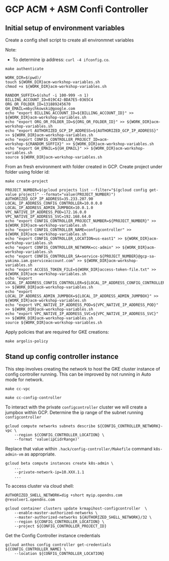 # GCP ACM + ASM Confi Controller


## Initial setup of environment variables

Create a config shell script to create all environmnet variables

Note:
* To determine ip address: `curl -4 ifconfig.co`.

```
make authenticate
```

```
WORK_DIR=$(pwd)/
touch ${WORK_DIR}acm-workshop-variables.sh
chmod +x ${WORK_DIR}acm-workshop-variables.sh
```

```
RANDOM_SUFFIX=$(shuf -i 100-999 -n 1)
BILLING_ACCOUNT_ID=019C42-BDA7E5-0365C4
ORG_OR_FOLDER_ID=131889245670
GH_EMAIL=mbychkowski@google.com
echo "export BILLING_ACCOUNT_ID=${BILLING_ACCOUNT_ID}" >> ${WORK_DIR}acm-workshop-variables.sh
echo "export ORG_OR_FOLDER_ID=${ORG_OR_FOLDER_ID}" >> ${WORK_DIR}acm-workshop-variables.sh
echo "export AUTHORIZED_GCP_IP_ADDRESS=${AUTHORIZED_GCP_IP_ADDRESS}" >> ${WORK_DIR}acm-workshop-variables.sh
echo "export CONFIG_CONTROLLER_PROJECT_ID=acm-workshop-${RANDOM_SUFFIX}" >> ${WORK_DIR}acm-workshop-variables.sh
echo "export GH_EMAIL=${GH_EMAIL}" >> ${WORK_DIR}acm-workshop-variables.sh
source ${WORK_DIR}acm-workshop-variables.sh
```

From an fresh environment with folder created in GCP. Create project under folder using folder id:

```
make create-project
```

```
PROJECT_NUMBER=$(gcloud projects list --filter="$(gcloud config get-value project)" --format="value(PROJECT_NUMBER)")
AUTHORIZED_GCP_IP_ADDRESS=35.233.207.90
LOCAL_IP_ADDRESS_CONFIG_CONTROLLER=10.0.0.0
LOCAL_IP_ADDRESS_ADMIN_JUMPBOX=10.0.1.0
VPC_NATIVE_IP_ADDRESS_POD=172.16.0.0
VPC_NATIVE_IP_ADDRESS_SVC=192.168.64.0
echo "export CONFIG_CONTROLLER_PROJECT_NUMBER=${PROJECT_NUMBER}" >> ${WORK_DIR}acm-workshop-variables.sh
echo "export CONFIG_CONTROLLER_NAME=configcontroller" >> ${WORK_DIR}acm-workshop-variables.sh
echo "export CONFIG_CONTROLLER_LOCATION=us-east1" >> ${WORK_DIR}acm-workshop-variables.sh
echo "export CONFIG_CONTROLLER_NETWORK=cc-admin" >> ${WORK_DIR}acm-workshop-variables.sh
echo "export CONFIG_CONTROLLER_SA=service-${PROJECT_NUMBER}@gcp-sa-yakima.iam.gserviceaccount.com" >> ${WORK_DIR}acm-workshop-variables.sh
echo "export ACCESS_TOKEN_FILE=${WORK_DIR}access-token-file.txt" >> ${WORK_DIR}acm-workshop-variables.sh
echo "export LOCAL_IP_ADDRESS_CONFIG_CONTROLLER=${LOCAL_IP_ADDRESS_CONFIG_CONTROLLER}" >> ${WORK_DIR}acm-workshop-variables.sh
echo "export LOCAL_IP_ADDRESS_ADMIN_JUMPBOX=${LOCAL_IP_ADDRESS_ADMIN_JUMPBOX}" >> ${WORK_DIR}acm-workshop-variables.sh
echo "export VPC_NATIVE_IP_ADDRESS_POD=${VPC_NATIVE_IP_ADDRESS_POD}" >> ${WORK_DIR}acm-workshop-variables.sh
echo "export VPC_NATIVE_IP_ADDRESS_SVC=${VPC_NATIVE_IP_ADDRESS_SVC}" >> ${WORK_DIR}acm-workshop-variables.sh
source ${WORK_DIR}acm-workshop-variables.sh
```

Apply policies that are required for GKE creations:

```
make argolis-policy
```

## Stand up config controller instance

This step involves creating the network to host the GKE cluster instance of config controller running. This can be improved by not running in Auto mode for network.

```
make cc-vpc
```

```
make cc-config-controller
```

To interact with the private `configcontroller` cluster we will create a jumpbox within GCP. Determine the ip range of the subnet running `configcontroller`

```
gcloud compute networks subnets describe ${CONFIG_CONTROLLER_NETWORK}-vpc \
    --region ${CONFIG_CONTROLLER_LOCATION} \
    --format 'value(ipCidrRange)'
```

Replace that value within `.hack/config-controller/Makefile` command `k8s-admin-vm` as appropriate.

```
gcloud beta compute instances create k8s-admin \
    ...
    --private-network-ip=10.XXX.1.1
    ...
```

To access cluster via cloud shell:

```
AUTHORIZED_SHELL_NETWORK=dig +short myip.opendns.com @resolver1.opendns.com

gcloud container clusters update krmapihost-configcontroller  \
    --enable-master-authorized-networks \
    --master-authorized-networks ${AUTHORIZED_SHELL_NETWORK}/32 \
    --region ${CONFIG_CONTROLLER_LOCATION} \
    --project ${CONFIG_CONTROLLER_PROJECT_ID}
```

Get the Config Controller instance credentials

```
gcloud anthos config controller get-credentials ${CONFIG_CONTROLLER_NAME} \
    --location ${CONFIG_CONTROLLER_LOCATION}
```